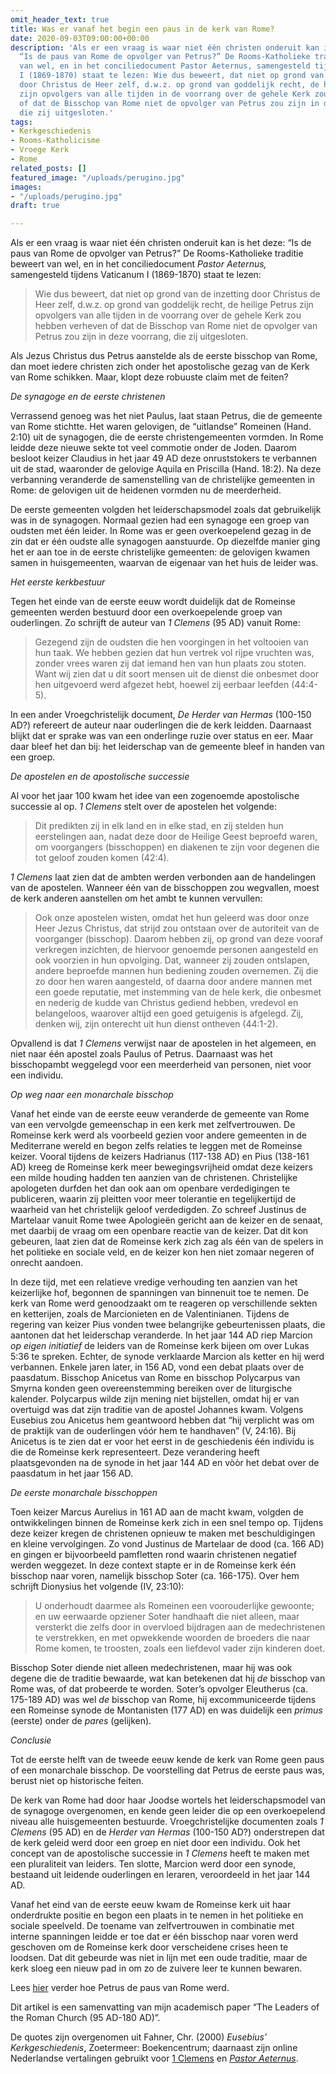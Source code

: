 ```yaml
---
omit_header_text: true
title: Was er vanaf het begin een paus in de kerk van Rome?
date: 2020-09-03T09:00:00+00:00
description: 'Als er een vraag is waar niet één christen onderuit kan is het deze:
  “Is de paus van Rome de opvolger van Petrus?” De Rooms-Katholieke traditie beweert
  van wel, en in het conciliedocument Pastor Aeternus, samengesteld tijdens Vaticanum
  I (1869-1870) staat te lezen: Wie dus beweert, dat niet op grond van de inzetting
  door Christus de Heer zelf, d.w.z. op grond van goddelijk recht, de heilige Petrus
  zijn opvolgers van alle tijden in de voorrang over de gehele Kerk zou hebben verheven
  of dat de Bisschop van Rome niet de opvolger van Petrus zou zijn in deze voorrang,
  die zij uitgesloten.'
tags:
- Kerkgeschiedenis
- Rooms-Katholicisme
- Vroege Kerk
- Rome
related_posts: []
featured_image: "/uploads/perugino.jpg"
images:
- "/uploads/perugino.jpg"
draft: true

---
```

Als er een vraag is waar niet één christen onderuit kan is het deze: “Is de paus van Rome de opvolger van Petrus?” De Rooms-Katholieke traditie beweert van wel, en in het conciliedocument _Pastor Aeternus,_ samengesteld tijdens Vaticanum I (1869-1870) staat te lezen:

> Wie dus beweert, dat niet op grond van de inzetting door Christus de Heer zelf, d.w.z. op grond van goddelijk recht, de heilige Petrus zijn opvolgers van alle tijden in de voorrang over de gehele Kerk zou hebben verheven of dat de Bisschop van Rome niet de opvolger van Petrus zou zijn in deze voorrang, die zij uitgesloten.

Als Jezus Christus dus Petrus aanstelde als de eerste bisschop van Rome, dan moet iedere christen zich onder het apostolische gezag van de Kerk van Rome schikken. Maar, klopt deze robuuste claim met de feiten?

_De synagoge en de eerste christenen_

Verrassend genoeg was het niet Paulus, laat staan Petrus, die de gemeente van Rome stichtte. Het waren gelovigen, de “uitlandse” Romeinen (Hand. 2:10) uit de synagogen, die de eerste christengemeenten vormden. In Rome leidde deze nieuwe sekte tot veel commotie onder de Joden. Daarom besloot keizer Claudius in het jaar 49 AD deze onruststokers te verbannen uit de stad, waaronder de gelovige Aquila en Priscilla (Hand. 18:2). Na deze verbanning veranderde de samenstelling van de christelijke gemeenten in Rome: de gelovigen uit de heidenen vormden nu de meerderheid.

De eerste gemeenten volgden het leiderschapsmodel zoals dat gebruikelijk was in de synagogen. Normaal gezien had een synagoge een groep van oudsten met één leider. In Rome was er geen overkoepelend gezag in de zin dat er één oudste alle synagogen aanstuurde. Op diezelfde manier ging het er aan toe in de eerste christelijke gemeenten: de gelovigen kwamen samen in huisgemeenten, waarvan de eigenaar van het huis de leider was.

_Het eerste kerkbestuur_

Tegen het einde van de eerste eeuw wordt duidelijk dat de Romeinse gemeenten werden bestuurd door een overkoepelende groep van ouderlingen. Zo schrijft de auteur van _1 Clemens_ (95 AD) vanuit Rome:

> Gezegend zijn de oudsten die hen voorgingen in het voltooien van hun taak. We hebben gezien dat hun vertrek vol rijpe vruchten was, zonder vrees waren zij dat iemand hen van hun plaats zou stoten. Want wij zien dat u dit soort mensen uit de dienst die onbesmet door hen uitgevoerd werd afgezet hebt, hoewel zij eerbaar leefden (44:4-5).

In een ander Vroegchristelijk document, _De Herder van Hermas_ (100-150 AD?) refereert de auteur naar ouderlingen die de kerk leidden. Daarnaast blijkt dat er sprake was van een onderlinge ruzie over status en eer. Maar daar bleef het dan bij: het leiderschap van de gemeente bleef in handen van een groep.

_De apostelen en de apostolische successie_

Al voor het jaar 100 kwam het idee van een zogenoemde apostolische successie al op. _1 Clemens_ stelt over de apostelen het volgende:

> Dit predikten zij in elk land en in elke stad, en zij stelden hun eerstelingen aan, nadat deze door de Heilige Geest beproefd waren, om voorgangers (bisschoppen) en diakenen te zijn voor degenen die tot geloof zouden komen (42:4).

_1 Clemens_ laat zien dat de ambten werden verbonden aan de handelingen van de apostelen. Wanneer één van de bisschoppen zou wegvallen, moest de kerk anderen aanstellen om het ambt te kunnen vervullen:

> Ook onze apostelen wisten, omdat het hun geleerd was door onze Heer Jezus Christus, dat strijd zou ontstaan over de autoriteit van de voorganger (bisschop). Daarom hebben zij, op grond van deze vooraf verkregen inzichten, de hiervoor genoemde personen aangesteld en ook voorzien in hun opvolging. Dat, wanneer zij zouden ontslapen, andere beproefde mannen hun bediening zouden overnemen. Zij die zo door hen waren aangesteld, of daarna door andere mannen met een goede reputatie, met instemming van de hele kerk, die onbesmet en nederig de kudde van Christus gediend hebben, vredevol en belangeloos, waarover altijd een goed getuigenis is afgelegd. Zij, denken wij, zijn onterecht uit hun dienst ontheven (44:1-2).

Opvallend is dat _1 Clemens_ verwijst naar de apostelen in het algemeen, en niet naar één apostel zoals Paulus of Petrus. Daarnaast was het bisschopambt weggelegd voor een meerderheid van personen, niet voor een individu.

_Op weg naar een monarchale bisschop_

Vanaf het einde van de eerste eeuw veranderde de gemeente van Rome van een vervolgde gemeenschap in een kerk met zelfvertrouwen. De Romeinse kerk werd als voorbeeld gezien voor andere gemeenten in de Mediterrane wereld en begon zelfs relaties te leggen met de Romeinse keizer. Vooral tijdens de keizers Hadrianus (117-138 AD) en Pius (138-161 AD) kreeg de Romeinse kerk meer bewegingsvrijheid omdat deze keizers een milde houding hadden ten aanzien van de christenen. Christelijke apologeten durfden het dan ook aan om openbare verdedigingen te publiceren, waarin zij pleitten voor meer tolerantie en tegelijkertijd de waarheid van het christelijk geloof verdedigden. Zo schreef Justinus de Martelaar vanuit Rome twee Apologieën gericht aan de keizer en de senaat, met daarbij de vraag om een openbare reactie van de keizer. Dat dit kon gebeuren, laat zien dat de Romeinse kerk zich zag als één van de spelers in het politieke en sociale veld, en de keizer kon hen niet zomaar negeren of onrecht aandoen.

In deze tijd, met een relatieve vredige verhouding ten aanzien van het keizerlijke hof, begonnen de spanningen van binnenuit toe te nemen. De kerk van Rome werd genoodzaakt om te reageren op verschillende sekten en ketterijen, zoals de Marcionieten en de Valentinianen. Tijdens de regering van keizer Pius vonden twee belangrijke gebeurtenissen plaats, die aantonen dat het leiderschap veranderde. In het jaar 144 AD riep Marcion _op eigen initiatief_ de leiders van de Romeinse kerk bijeen om over Lukas 5:36 te spreken. Echter, de synode verklaarde Marcion als ketter en hij werd verbannen. Enkele jaren later, in 156 AD, vond een debat plaats over de paasdatum. Bisschop Anicetus van Rome en bisschop Polycarpus van Smyrna konden geen overeenstemming bereiken over de liturgische kalender. Polycarpus wilde zijn mening niet bijstellen, omdat hij er van overtuigd was dat zijn traditie van de apostel Johannes kwam. Volgens Eusebius zou Anicetus hem geantwoord hebben dat “hij verplicht was om de praktijk van de ouderlingen vóór hem te handhaven” (V, 24:16). Bij Anicetus is te zien dat er voor het eerst in de geschiedenis één individu is die de Romeinse kerk representeert. Deze verandering heeft plaatsgevonden na de synode in het jaar 144 AD en vòòr het debat over de paasdatum in het jaar 156 AD.

_De eerste monarchale bisschoppen_

Toen keizer Marcus Aurelius in 161 AD aan de macht kwam, volgden de ontwikkelingen binnen de Romeinse kerk zich in een snel tempo op. Tijdens deze keizer kregen de christenen opnieuw te maken met beschuldigingen en kleine vervolgingen. Zo vond Justinus de Martelaar de dood (ca. 166 AD) en gingen er bijvoorbeeld pamfletten rond waarin christenen negatief werden weggezet. In deze context stapte er in de Romeinse kerk één bisschop naar voren, namelijk bisschop Soter (ca. 166-175). Over hem schrijft Dionysius het volgende (IV, 23:10):

> U onderhoudt daarmee als Romeinen een voorouderlijke gewoonte; en uw eerwaarde opziener Soter handhaaft die niet alleen, maar versterkt die zelfs door in overvloed bijdragen aan de medechristenen te verstrekken, en met opwekkende woorden de broeders die naar Rome komen, te troosten, zoals een liefdevol vader zijn kinderen doet.

Bisschop Soter diende niet alleen medechristenen, maar hij was ook degene die de traditie bewaarde, wat kan betekenen dat hij _de_ bisschop van Rome was, of dat probeerde te worden. Soter’s opvolger Eleutherus (ca. 175-189 AD) was wel _de_ bisschop van Rome, hij excommuniceerde tijdens een Romeinse synode de Montanisten (177 AD) en was duidelijk een _primus_ (eerste) onder de _pares_ (gelijken).

_Conclusie_

Tot de eerste helft van de tweede eeuw kende de kerk van Rome geen paus of een monarchale bisschop. De voorstelling dat Petrus de eerste paus was, berust niet op historische feiten.

De kerk van Rome had door haar Joodse wortels het leiderschapsmodel van de synagoge overgenomen, en kende geen leider die op een overkoepelend niveau alle huisgemeenten bestuurde. Vroegchristelijke documenten zoals _1 Clemens_ (95 AD) en de _Herder van Hermas_ (100-150 AD?) onderstrepen dat de kerk geleid werd door een groep en niet door een individu. Ook het concept van de apostolische successie in _1 Clemens_ heeft te maken met een pluraliteit van leiders. Ten slotte, Marcion werd door een synode, bestaand uit leidende ouderlingen en leraren, veroordeeld in het jaar 144 AD.

Vanaf het eind van de eerste eeuw kwam de Romeinse kerk uit haar onderdrukte positie en begon een plaats in te nemen in het politieke en sociale speelveld. De toename van zelfvertrouwen in combinatie met interne spanningen leidde er toe dat er één bisschop naar voren werd geschoven om de Romeinse kerk door verscheidene crises heen te loodsen. Dat dit gebeurde was niet in lijn met een oude traditie, maar de kerk sloeg een nieuw pad in om zo de zuivere leer te kunnen bewaren.

Lees [hier](https://www.robvanderdussen.com/nl/post/hoe-petrus-de-paus-van-rome-werd/ "Hoe Petrus de paus van Rome werd") verder hoe Petrus de paus van Rome werd.

Dit artikel is een samenvatting van mijn academisch paper “The Leaders of the Roman Church (95 AD-180 AD)”. 

De quotes zijn overgenomen uit Fahner, Chr. (2000) _Eusebius’ Kerkgeschiedenis_, Zoetermeer: Boekencentrum; daarnaast zijn online Nederlandse vertalingen gebruikt voor [1 Clemens](https://godsplan.eu/index_htm_files/Clement%20uit%20Rome_brief1.pdf "1 Clemens") en [_Pastor Aeternus_](https://www.rkdocumenten.nl/rkdocs/index.php?mi=600&doc=116 "Pastor Aeternus").